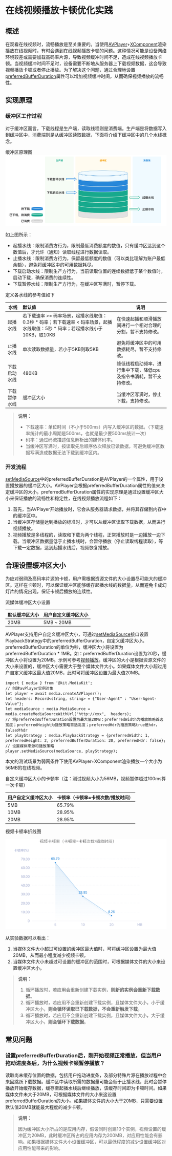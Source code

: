 # 在线视频播放卡顿优化实践

## 概述

在观看在线视频时，流畅播放是至关重要的。当使用[AVPlayer](../reference/apis-media-kit/js-apis-media.md#avplayer9)+[XComponent](../reference/apis-arkui/arkui-ts/ts-basic-components-xcomponent.md)渲染播放在线视频时，有时会遇到在线视频播放卡顿的问题。这种情况可能是设备网络环境较差或需要加载高码率片源，导致视频缓冲时间不足，造成在线视频播放卡顿。当视频缓冲时间不足时，设备需要不断地从服务器上下载视频数据，这会导致视频播放卡顿或者停止播放。为了解决这个问题，通过合理地设置[preferredBufferDuration](../reference/apis-media-kit/js-apis-media.md#playbackstrategy12)属性可以增加视频缓冲时间，从而确保视频播放的流畅性。

## 实现原理

### 缓冲区工作过程

对于缓冲区而言，下载线程是生产端，读取线程则是消费端。生产端是将数据写入到缓冲区中，消费端则是从缓冲区读取数据，下面将介绍下缓冲区中的几个水线概念。

缓冲区原理图 
<img src="./figures/online_video_playback_lags_practice.PNG"></img>

如上图所示：

- 起播水线：限制消费方行为，限制最低消费额度的数值，只有缓冲区达到这个数值后，才允许（通知）读取线程进行数据读取。
- 止播水线：限制消费方行为，保留最低额度的数值（可以类比理解为账户最低余额），避免将缓冲区中的可用数据耗尽。
- 下载启动水线：限制生产方行为，当前读取位置的连续数据低于某个数值时，启动下载，确保消费的连续性。
- 下载暂停水线：限制生产方行为，在缓冲区写满时，暂停下载。

定义各水线的参考值如下

| **水线**     | 默认值                                                       | 说明                                                         |
| ------------ | :----------------------------------------------------------- | ------------------------------------------------------------ |
| 起播水线     | 若下载速率 >= 码率场景，起播水线取值：0.3秒 * 码率；若下载速率 < 码率场景，起播水线取值：5秒 * 码率；若起播水线小于10KB，取10KB | 在快速起播和顺滑播放间进行一个相对合理的分割，暂不支持修改。 |
| 止播水线     | 单次读取数据量，若小于5KB则取5KB                             | 避免将缓冲区中的可用数据耗尽，暂不支持修改。                 |
| 下载启动水线 | 480KB                                                        | 降低线程启动频率，进行集中下载，降低cpu及指令书消耗，暂不支持修改。 |
| 下载暂停水线 | 缓冲区大小                                                   | 当缓冲区写满时，停止下载，支持修改。                         |

>**说明：**
>
>- 下载速率：单位时间（不小于500ms）内写入缓冲区的数据。（下载速率统计的最小周期是500ms，也就是最少要500ms统计一次）
>- 码率：通过码流描述信息解析出的媒体码率。
>- 当缓冲区写满时，按读取先后顺序依次释放已读数据，可避免缓冲区数据写满造成数据无法下载到缓冲区内。

### 开发流程

[setMediaSource](../reference/apis-media-kit/js-apis-media.md#setmediasource12)中的preferredBufferDuration是AVPlayer的一个属性，用于设置播放器的缓冲区大小。AVPlayer会根据preferredBufferDuration属性的值来决定缓冲区的大小。preferredBufferDuration属性的实现原理是通过设置缓冲区大小来保证播放的流畅性和稳定性，在线视频播放流程如下：

1. 首先，当AVPlayer开始播放时，它会从服务器请求数据，并将其存储到内存中的缓冲区中。
2. 当缓冲区存储量达到播放的标准时，才可以从缓冲区读取下载数据，从而进行视频播放。
3. 视频播放是多线程的，读取和下载为两个线程，正常播放时是一边播放一边下载。当缓冲区数据量低于止播水线时，会暂停播放（停止读取线程读取），等下载一定数据，达到起播水线后，视频恢复播放。

## 合理设置缓冲区大小

为应对弱网及高码率片源的卡顿，用户需根据资源文件的大小设置尽可能大的缓冲区。这样在卡顿时，可以保证缓冲区能够缓存起播水线的数据量，从而避免卡成幻灯片的情况出现，保证卡顿后播放的连续性。

流媒体缓冲区大小设置

| **默认缓冲区大小** | 用户自定义缓冲区大小 |
| ------------------ | -------------------- |
| 20MB               | 5MB ~ 20MB           |

AVPlayer支持用户自定义缓冲区大小，可通过[setMediaSource](../reference/apis-media-kit/js-apis-media.md#setmediasource12)接口设置PlaybackStrategy中的preferredBufferDuration，自定义缓冲区大小。preferredBufferDuration的单位为秒，缓冲区大小将设置为preferredBufferDuration * 1MB。如：preferredBufferDuration设置为20秒，缓冲区大小将设置为20MB。示例可参考[视频播放](../media/media/video-playback.md)。缓冲区的大小是根据资源文件的大小来设置的，缓冲区大小需要大于整个媒体文件大小。如果媒体文件大小超过用户自定义缓冲区最大值20MB，此时可将缓冲区设置为最大值20MB。

```
import { media } from '@kit.MediaKit';
// 创建avPlayer实例对象
let player = await media.createAVPlayer();
let headers: Record<string, string> = {"User-Agent" : "User-Agent-Value"};
let mediaSource : media.MediaSource = media.createMediaSourceWithUrl("http://xxx",  headers);
// 将preferredBufferDuration设置为最大值20MB；preferredWidth为播放策略首选宽度；preferredHeight为播放策略首选高度；preferredHdr为播放策略true是hdr，false非hdr
let playStrategy : media.PlaybackStrategy = {preferredWidth: 1, preferredHeight: 2, preferredBufferDuration: 20, preferredHdr: false};
// 设置媒体来源和播放策略
player.setMediaSource(mediaSource, playStrategy);
```

本文的测试场景为弱网条件下使用AVPlayer+XComponent渲染播放一个大小为56MB的在线视频。

自定义缓冲区大小的卡顿率（注：测试视频大小为56MB，视频暂停超过100ms算一次卡顿）

| **用户自定义缓冲区大小** | **卡顿率（卡顿率=卡顿次数/播放时间）** |
| ------------------------ | -------------------------------------- |
| 5MB                      | 65.79%                                 |
| 10MB                     | 28.95%                                 |
| 20MB                     | 28.95%                                 |

视频卡顿率折线图

<img src="./figures/online_video_playback_lags_practice_chart.PNG"></img>

从实验数据可以看出：

1. 当媒体文件大小超过可设置的缓冲区最大值时，可将缓冲区设置为最大值20MB，从而最小程度减少视频卡顿。
2. 当媒体文件大小未超过可设置的缓冲区的范围时，可根据媒体文件的大小来设置缓冲区大小。

>**说明：**
>
>1. 循环播放时，若应用会重新创建下载实例，**则新的实例会重新下载数据**。
>2. 循环播放时，若应用不会重新创建下载实例，且媒体文件大小，小于缓冲区大小，**则会循环读取已下载数据，不会重新触发下载**。
>3. 循环播放时，若应用不会重新创建下载实例，且媒体文件大小，大于缓冲区大小，**则会循环下载数据**。
>

## 常见问题

### 设置preferredBufferDuration后，刚开始视频正常播放，但当用户拖动进度条后，为什么视频卡顿暂停播放？

读取尚未缓存位置的数据，包括用户拖动进度条，及部分特殊片源在播放过程中会来回跳跃下载数据。缓冲区中读取所需的数据量可能会低于止播水线，此时会暂停播放开始缓存数据，缓存至起播水线后继续播放，该缓存时间即为卡顿时间。如果媒体文件未大于20MB，可根据媒体文件的大小来这设置preferredBufferDuration的大小。如果媒体文件的大小大于20MB，只需要设置默认值20MB就能最大程度的减少卡顿。

>**说明：**
>
>因为缓冲区大小所占的是应用内存，假设同时创建10个实例，视频设置的缓冲区为20MB，此时缓冲区所占的应用内存为200MB，对应用性能会有影响。如果根据媒体文件大小设置缓冲区，可以最低程度的减少设置缓冲区对应用性能带来的影响。